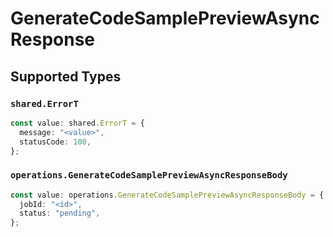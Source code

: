 # GenerateCodeSamplePreviewAsyncResponse


## Supported Types

### `shared.ErrorT`

```typescript
const value: shared.ErrorT = {
  message: "<value>",
  statusCode: 100,
};
```

### `operations.GenerateCodeSamplePreviewAsyncResponseBody`

```typescript
const value: operations.GenerateCodeSamplePreviewAsyncResponseBody = {
  jobId: "<id>",
  status: "pending",
};
```

